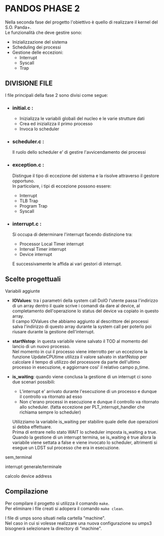 # PANDOS PHASE 2

Nella seconda fase del progetto l'obiettivo è quello di realizzare il kernel del S.O. Panda+.  
Le funzionalità che deve gestire sono:

- Inizializzazione del sistema
- Scheduling dei processi
- Gestione delle eccezioni:
    - Interrupt
    - Syscall
    - Trap

## DIVISIONE FILE

I file principali della fase 2 sono divisi come segue:

- ### initial.c : 
    - Inizializza le variabili globali del nucleo e le varie strutture dati
    - Crea ed inizializza il primo processo
    - Invoca lo scheduler

- ### scheduler.c :
    Il ruolo dello scheduler e’ di gestire l'avvicendamento dei processi

- ### exception.c :
    Distingue il tipo di eccezione del sistema e la risolve attraverso il gestore opportuno.  
    In particolare, i tipi di eccezione possono essere:
    - Interrupt
    - TLB Trap
    - Program Trap
    - Syscall

- ### interrupt.c :
    Si occupa di determinare l'interrupt facendo distinzione tra:
    - Processor Local Timer interrupt
    - Interval Timer interrupt
    - Device interrupt  

    E successivamente le affida ai vari gestori di interrupt.


## Scelte progettuali

Variabili aggiunte

- __IOValues__:
    tra i parametri della system call DoIO l'utente passa l'indirizzo di un array dentro il quale scrive i comandi da dare al device, al completamento dell'operazione lo status del device va copiato in questo array.  
    Il campo IOValues che abbiamo aggiunto al descrittore dei processi salva l'indirizzo di questo array durante la system call per poterlo poi riusare durante la gestione dell'interrupt.

- __startNstop__: 
    in questa variabile viene salvato il TOD al momento del lancio di un nuovo processo.  
    Nel momento in cui il processo viene interrotto per un eccezione la funzione UpdateCPUtime utilizza il valore salvato in startNstop per calcolare il tempo di utilizzo del processore da parte dell'ultimo processo in esecuzione, e aggiornare cosi' il relativo campo p_time.

- __is_waiting__:
    quando viene conclusa la gestione di un interrupt ci sono due scenari possibili:
    - L'interrupt e' arrivato durante l'esecuzione di un processo e dunque il controllo va ritornato ad esso 
    - Non c'erano processi in esecuzione e dunque il controllo va ritornato allo scheduler. (fatta eccezione per PLT_interrupt_handler che richiama sempre lo scheduler)  
    
    Utilizziamo la variabile is_waiting per stabilire quale delle due operazioni si debba effettuare.  
    Prima di entrare nello stato WAIT lo scheduler imposta is_waiting a true. Quando la gestione di un interrupt termina, se is_waiting è true allora la variabile viene settata a false e viene invocato lo scheduler, altrimenti si esegue un LDST sul processo che era in esecuzione.  

sem_terminal


interrupt generale/terminale

calcolo device address


## Compilazione 
                                            
Per compilare il progetto si utilizza il comando  `make`.  
Per eliminare i file creati si adopera il comando `make clean`.

I file di umps sono situati nella cartella "machine".  
Nel caso in cui si volesse realizzare una nuova configurazione su umps3 bisognerà selezionare la directory di "machine".

